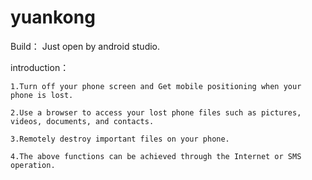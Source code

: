 # yuankong

Build：
    Just open by android studio.

introduction：

    1.Turn off your phone screen and Get mobile positioning when your phone is lost.
    
    2.Use a browser to access your lost phone files such as pictures, videos, documents, and contacts.
    
    3.Remotely destroy important files on your phone.
    
    4.The above functions can be achieved through the Internet or SMS operation.
